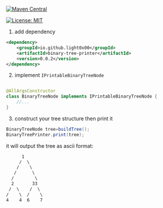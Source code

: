 [![Maven Central](https://maven-badges.herokuapp.com/maven-central/io.github.light0x00/binary-tree-printer/badge.svg)](https://repo1.maven.org/maven2/io/github/light0x00/binary-tree-printer/)

[![License: MIT](https://img.shields.io/badge/License-MIT-yellow.svg)](https://opensource.org/licenses/MIT)


1. add dependency

```xml
<dependency>
    <groupId>io.github.light0x00</groupId>
    <artifactId>binary-tree-printer</artifactId>
    <version>0.0.2</version>
</dependency>
```

2. implement  `IPrintableBinaryTreeNode`

```java

@AllArgsConstructor
class BinaryTreeNode implements IPrintableBinaryTreeNode {
    //...   
}
```

3. construct your tree structure then print it

```java
BinaryTreeNode tree=buildTree();
BinaryTreePrinter.print(tree);
```
it will output the tree as ascii format:

```txt
      1       
     /  \     
    /    \    
   /      \   
  /        \  
  2       33  
 /  \    /  \ 
/    \  /    \
4    4  6    7
```